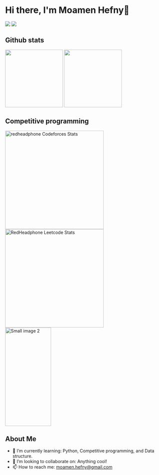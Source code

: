 # Hi there, I'm Moamen Hefny👋

[![](https://img.shields.io/badge/linkedin-%230077B5.svg?&style=for-the-badge&logo=linkedin&logoColor=white)](https://www.linkedin.com/in/mohefny04/)
[![](https://img.shields.io/badge/Gmail-D14836?style=for-the-badge&logo=gmail&logoColor=white)](mailto:moamen.hefny@gmail.com)

## Github stats
<p align="left">
  <img height="185" src="https://github-readme-stats.vercel.app/api?username=Mo2Hefny&show_icons=true&theme=apprentice" />
  <img  height="185" src="https://github-readme-stats.vercel.app/api/top-langs/?username=Mo2Hefny&layout=compact&theme=apprentice" />
</p>

## Competitive programming
<div align="left">
  <a href="https://codeforces.com/profile/Moamen_Hefny">
    <img height="316" src="https://codeforces-readme-stats.vercel.app/api/card?username=Moamen_Hefny&theme=github_dark&force_username=true&border_color=404040"     alt="redheadphone Codeforces Stats"/>
  </a>
  <a href="https://leetcode.com/Moamen_Hefny">
    <img height="316" src="https://leetcard.jacoblin.cool/Moamen_Hefny?theme=dark&font=Karma&ext=contest" alt="RedHeadphone Leetcode Stats"/>
  </a>
  <a href="https://www.codewars.com/users/Moamen%20Hefny">
    <img src="https://github.r2v.ch/codewars?user=Moamen%20Hefny&name=true&top_languages=true&stroke=%23b362ff" alt="Small image 2" width=54% height="316">
  </a>
</div>

## About Me

- 🌱 I’m currently learning: Python, Competitive programming, and Data structure.
- 👯 I’m looking to collaborate on: Anything cool!
- 📫 How to reach me: moamen.hefny@gmail.com
